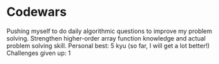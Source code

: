 # Codewars

Pushing myself to do daily algorithmic questions to improve my problem solving. Strengthen higher-order array function knowledge and actual problem solving skill. Personal best: 5 kyu (so far, I will get a lot better!) Challenges given up: 1
